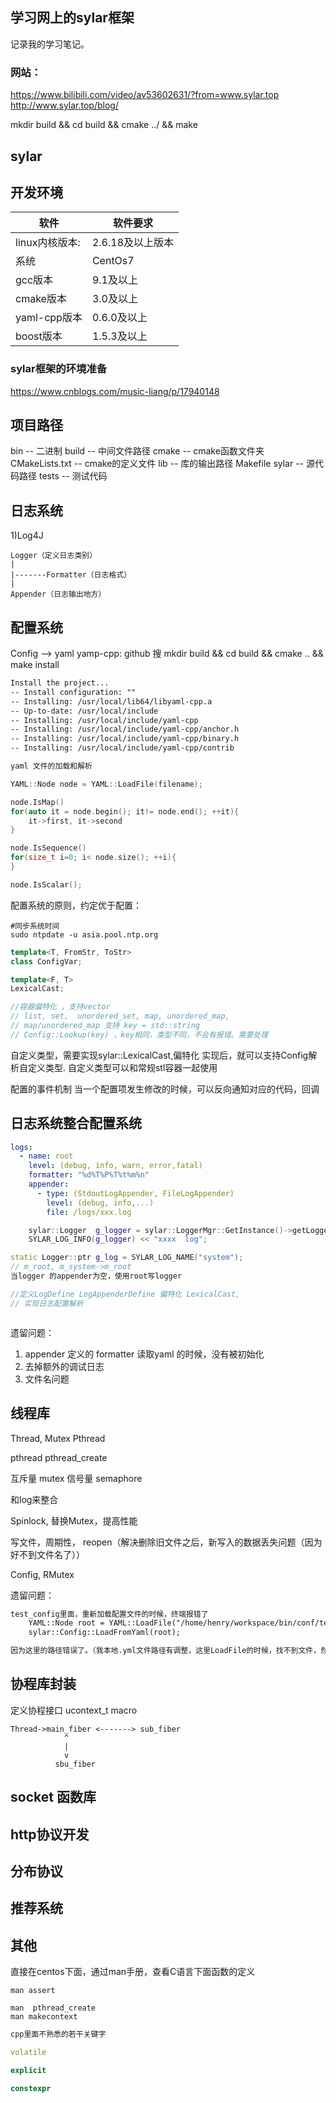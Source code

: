## 学习网上的sylar框架

记录我的学习笔记。

### 网站：
https://www.bilibili.com/video/av53602631/?from=www.sylar.top
http://www.sylar.top/blog/



mkdir build && cd build && cmake ../ && make 



## sylar 

## 开发环境

软件 | 软件要求
--------|-----------
linux内核版本:     |	2.6.18及以上版本
系统  | CentOs7 
gcc版本 | 9.1及以上
cmake版本 |  3.0及以上
yaml-cpp版本 | 0.6.0及以上
boost版本 | 1.5.3及以上

### sylar框架的环境准备
https://www.cnblogs.com/music-liang/p/17940148




## 项目路径
bin     -- 二进制
build   -- 中间文件路径
cmake   -- cmake函数文件夹
CMakeLists.txt  -- cmake的定义文件
lib     -- 库的输出路径
Makefile
sylar   -- 源代码路径
tests   -- 测试代码


## 日志系统

1)Log4J
    
    Logger（定义日志类别）
    |
    |-------Formatter（日志格式） 
    |
    Appender（日志输出地方）


## 配置系统
  Config --> yaml
  yamp-cpp: github 搜
  mkdir build && cd build && cmake .. && make install 

```txt
Install the project...
-- Install configuration: ""
-- Installing: /usr/local/lib64/libyaml-cpp.a
-- Up-to-date: /usr/local/include
-- Installing: /usr/local/include/yaml-cpp
-- Installing: /usr/local/include/yaml-cpp/anchor.h
-- Installing: /usr/local/include/yaml-cpp/binary.h
-- Installing: /usr/local/include/yaml-cpp/contrib

```

```cpp
yaml 文件的加载和解析

YAML::Node node = YAML::LoadFile(filename);

node.IsMap()
for(auto it = node.begin(); it!= node.end(); ++it){
    it->first, it->second
}

node.IsSequence()
for(size_t i=0; i< node.size(); ++i){
}

node.IsScalar();
```

配置系统的原则，约定优于配置：

```shell
#同步系统时间
sudo ntpdate -u asia.pool.ntp.org
```

```cpp
template<T, FromStr, ToStr>
class ConfigVar;

template<F, T>
LexicalCast;

//容器偏特化 ，支持vector
// list, set,  unordered_set, map, unordered_map,
// map/unordered_map 支持 key = std::string
// Config::Lookup(key) ，key相同，类型不同，不会有报错。需要处理
```

自定义类型，需要实现sylar::LexicalCast,偏特化
实现后，就可以支持Config解析自定义类型.
自定义类型可以和常规stl容器一起使用


配置的事件机制
当一个配置项发生修改的时候，可以反向通知对应的代码，回调

## 日志系统整合配置系统
```yml
logs:
  - name: root
    level: (debug, info, warn, error,fatal)
    formatter: "%d%T%P%T%t%m%n"
    appender:
      - type: (StdoutLogAppender, FileLogAppender)
        level: (debug, info,...)
        file: /logs/xxx.log
```

```cpp
    sylar::Logger  g_logger = sylar::LoggerMgr::GetInstance()->getLogger(name);
    SYLAR_LOG_INFO(g_logger) << "xxxx  log";
```

```cpp
static Logger::ptr g_log = SYLAR_LOG_NAME("system");
// m_root, m_system->m_root
当logger 的appender为空，使用root写logger
```

```cpp
//定义LogDefine LogAppenderDefine 偏特化 LexicalCast,
// 实现日志配置解析
```

```cpp

```
遗留问题：
1. appender 定义的 formatter 读取yaml 的时候，没有被初始化
2. 去掉额外的调试日志
3. 文件名问题

## 线程库
Thread, Mutex
Pthread 

pthread  pthread_create

互斥量  mutex
信号量  semaphore

和log来整合

Spinlock,  替换Mutex，提高性能

写文件，周期性， reopen（解决删除旧文件之后，新写入的数据丢失问题（因为好不到文件名了））

Config, RMutex


遗留问题：
```txt
test_config里面，重新加载配置文件的时候，终端报错了
    YAML::Node root = YAML::LoadFile("/home/henry/workspace/bin/conf/test.yml");
    sylar::Config::LoadFromYaml(root);

因为这里的路径错误了。（我本地.yml文件路径有调整，这里LoadFile的时候，找不到文件，然后就抛出了异常。报错的地方是一个异常。当时没有在第一时间识别这是一个异常。
```    

    
## 协程库封装
定义协程接口
ucontext_t
macro

```
Thread->main_fiber <-------> sub_fiber
            ^
            |
            v
          sbu_fiber
```


## socket 函数库


## http协议开发


## 分布协议


## 推荐系统



## 其他    
直接在centos下面，通过man手册，查看C语言下面函数的定义

```shell
man assert

man  pthread_create
man makecontext
```

```cpp
cpp里面不熟悉的若干关键字

volatile

explicit

constexpr



```






